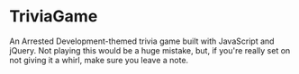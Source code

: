 # TriviaGame
An Arrested Development-themed trivia game built with JavaScript and jQuery. Not playing this would be a huge mistake, but, if you're really set on not giving it a whirl, make sure you leave a note. 
